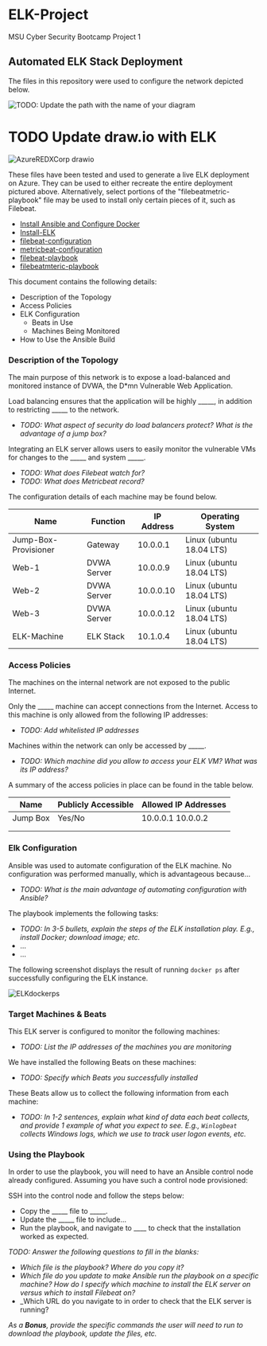# ELK-Project
 MSU Cyber Security Bootcamp Project 1

 ## Automated ELK Stack Deployment

The files in this repository were used to configure the network depicted below.

![TODO: Update the path with the name of your diagram](Images/diagram_filename.png)
# TODO Update draw.io with ELK
![AzureREDXCorp drawio](https://user-images.githubusercontent.com/96896057/166852549-caedb43a-34d2-4dc1-8ccb-672387504423.png)

These files have been tested and used to generate a live ELK deployment on Azure. They can be used to either recreate the entire deployment pictured above. Alternatively, select portions of the "filebeatmetric-playbook" file may be used to install only certain pieces of it, such as Filebeat.

- [Install Ansible and Configure Docker](https://github.com/RyanLinscott/ELK-Project/blob/main/Installation%20Files/Ansible.yml)
- [Install-ELK](https://github.com/RyanLinscott/ELK-Project/blob/main/Installation%20Files/Install-ELK.yml)
- [filebeat-configuration](https://github.com/RyanLinscott/ELK-Project/blob/main/Configuration%20Files/FileBeatConfig.yml)
- [metricbeat-configuration](https://github.com/RyanLinscott/ELK-Project/blob/main/Configuration%20Files/MetricbeatConfig.yml)
- [filebeat-playbook](https://github.com/RyanLinscott/ELK-Project/blob/main/Playbook%20Files/filebeat-playbook.yml)
- [filebeatmteric-playbook](https://github.com/RyanLinscott/ELK-Project/blob/main/Playbook%20Files/filebeat-metricbeat-playbook.yml)

This document contains the following details:
- Description of the Topology
- Access Policies
- ELK Configuration
  - Beats in Use
  - Machines Being Monitored
- How to Use the Ansible Build


### Description of the Topology

The main purpose of this network is to expose a load-balanced and monitored instance of DVWA, the D*mn Vulnerable Web Application.

Load balancing ensures that the application will be highly _____, in addition to restricting _____ to the network.
- _TODO: What aspect of security do load balancers protect? What is the advantage of a jump box?_

Integrating an ELK server allows users to easily monitor the vulnerable VMs for changes to the _____ and system _____.
- _TODO: What does Filebeat watch for?_
- _TODO: What does Metricbeat record?_

The configuration details of each machine may be found below.

| Name     | Function | IP Address | Operating System |
|----------|----------|------------|------------------|
| Jump-Box-Provisioner | Gateway  | 10.0.0.1   | Linux (ubuntu 18.04 LTS)          |
| Web-1     |    DVWA Server      | 10.0.0.9         | Linux (ubuntu 18.04 LTS)                 |
| Web-2     |    DVWA Server      | 10.0.0.10        | Linux (ubuntu 18.04 LTS)               |
| Web-3     |    DVWA Server      | 10.0.0.12        | Linux (ubuntu 18.04 LTS)                |
| ELK-Machine |  ELK Stack       | 10.1.0.4       | Linux (ubuntu 18.04 LTS)                   |  

### Access Policies

The machines on the internal network are not exposed to the public Internet. 

Only the _____ machine can accept connections from the Internet. Access to this machine is only allowed from the following IP addresses:
- _TODO: Add whitelisted IP addresses_

Machines within the network can only be accessed by _____.
- _TODO: Which machine did you allow to access your ELK VM? What was its IP address?_

A summary of the access policies in place can be found in the table below.

| Name     | Publicly Accessible | Allowed IP Addresses |
|----------|---------------------|----------------------|
| Jump Box | Yes/No              | 10.0.0.1 10.0.0.2    |
|          |                     |                      |
|          |                     |                      |

### Elk Configuration

Ansible was used to automate configuration of the ELK machine. No configuration was performed manually, which is advantageous because...
- _TODO: What is the main advantage of automating configuration with Ansible?_

The playbook implements the following tasks:
- _TODO: In 3-5 bullets, explain the steps of the ELK installation play. E.g., install Docker; download image; etc._
- ...
- ...

The following screenshot displays the result of running `docker ps` after successfully configuring the ELK instance.

![ELKdockerps](https://user-images.githubusercontent.com/96896057/166451380-08922884-80a6-4c13-9390-8072ed01174f.png)

### Target Machines & Beats
This ELK server is configured to monitor the following machines:
- _TODO: List the IP addresses of the machines you are monitoring_

We have installed the following Beats on these machines:
- _TODO: Specify which Beats you successfully installed_

These Beats allow us to collect the following information from each machine:
- _TODO: In 1-2 sentences, explain what kind of data each beat collects, and provide 1 example of what you expect to see. E.g., `Winlogbeat` collects Windows logs, which we use to track user logon events, etc._

### Using the Playbook
In order to use the playbook, you will need to have an Ansible control node already configured. Assuming you have such a control node provisioned: 

SSH into the control node and follow the steps below:
- Copy the _____ file to _____.
- Update the _____ file to include...
- Run the playbook, and navigate to ____ to check that the installation worked as expected.

_TODO: Answer the following questions to fill in the blanks:_
- _Which file is the playbook? Where do you copy it?_
- _Which file do you update to make Ansible run the playbook on a specific machine? How do I specify which machine to install the ELK server on versus which to install Filebeat on?_
- _Which URL do you navigate to in order to check that the ELK server is running?

_As a **Bonus**, provide the specific commands the user will need to run to download the playbook, update the files, etc._
